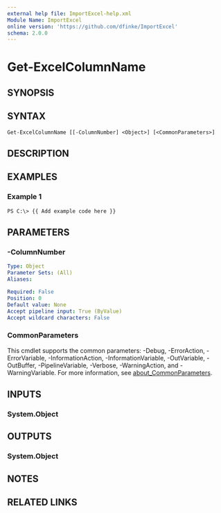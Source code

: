 ```yaml
---
external help file: ImportExcel-help.xml
Module Name: ImportExcel
online version: 'https://github.com/dfinke/ImportExcel'
schema: 2.0.0
---
```


# Get-ExcelColumnName

## SYNOPSIS

## SYNTAX

```text
Get-ExcelColumnName [[-ColumnNumber] <Object>] [<CommonParameters>]
```

## DESCRIPTION

## EXAMPLES

### Example 1

```text
PS C:\> {{ Add example code here }}
```

## PARAMETERS

### -ColumnNumber

```yaml
Type: Object
Parameter Sets: (All)
Aliases:

Required: False
Position: 0
Default value: None
Accept pipeline input: True (ByValue)
Accept wildcard characters: False
```

### CommonParameters

This cmdlet supports the common parameters: -Debug, -ErrorAction, -ErrorVariable, -InformationAction, -InformationVariable, -OutVariable, -OutBuffer, -PipelineVariable, -Verbose, -WarningAction, and -WarningVariable. For more information, see [about\_CommonParameters](http://go.microsoft.com/fwlink/?LinkID=113216).

## INPUTS

### System.Object

## OUTPUTS

### System.Object

## NOTES

## RELATED LINKS

